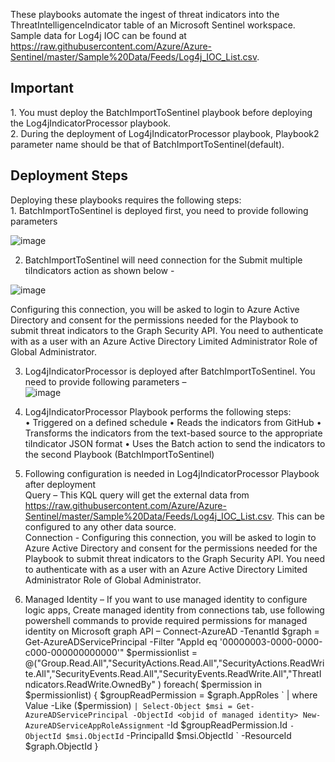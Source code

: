 These playbooks automate the ingest of threat indicators into the ThreatIntelligenceIndicator table of an Microsoft Sentinel workspace. Sample data for Log4j IOC can be found at https://raw.githubusercontent.com/Azure/Azure-Sentinel/master/Sample%20Data/Feeds/Log4j_IOC_List.csv.
<h2>Important</h2>
1. You must deploy the BatchImportToSentinel playbook before deploying the Log4jIndicatorProcessor playbook.</br>
2. During the deployment of Log4jIndicatorProcessor playbook, Playbook2 parameter name should be that of BatchImportToSentinel(default).</br>
<h2> Deployment Steps</h2>
Deploying these playbooks requires the following steps:</br>
1.	BatchImportToSentinel is deployed first, you need to provide following parameters</br>

![image](https://user-images.githubusercontent.com/95622706/151350644-bc46c35d-5e60-412a-a638-48aca963b69f.png)

2.	BatchImportToSentinel will need connection for the Submit multiple tiIndicators action as shown below -</br>

![image](https://user-images.githubusercontent.com/95622706/151345549-ff19fd73-7589-4dd4-afb9-00ee8dbea723.png)

Configuring this connection, you will be asked to login to Azure Active Directory and consent for the permissions needed for the Playbook to submit threat indicators to the Graph Security API. You need to authenticate with as a user with an Azure Active Directory Limited Administrator Role of Global Administrator.</br>

3. Log4jIndicatorProcessor is deployed after BatchImportToSentinel. You need to provide following parameters –</br>
![image](https://user-images.githubusercontent.com/95622706/151345675-bca4f7f3-5c79-4a3f-ab55-5c635c51e16a.png)

4.	Log4jIndicatorProcessor Playbook performs the following steps:</br>
•	Triggered on a defined schedule
•	Reads the indicators from GitHub
•	Transforms the indicators from the text-based source to the appropriate tiIndicator JSON format
•	Uses the Batch action to send the indicators to the second Playbook (BatchImportToSentinel)</br>

5.	Following configuration is needed in Log4jIndicatorProcessor Playbook after deployment</br>
Query – This KQL query will get the external data from https://raw.githubusercontent.com/Azure/Azure-Sentinel/master/Sample%20Data/Feeds/Log4j_IOC_List.csv. This can be configured to any other data source.</br>
Connection - Configuring this connection, you will be asked to login to Azure Active Directory and consent for the permissions needed for the Playbook to submit threat indicators to the Graph Security API. You need to authenticate with as a user with an Azure Active Directory Limited Administrator Role of Global Administrator.</br>
6. Managed Identity – If you want to use managed identity to configure logic apps, Create managed identity from connections tab, use following powershell commands to provide required permissions for managed identity on Microsoft graph API –
Connect-AzureAD -TenantId <tenantid>
$graph = Get-AzureADServicePrincipal -Filter "AppId eq '00000003-0000-0000-c000-000000000000'"
$permissionlist = @("Group.Read.All","SecurityActions.Read.All","SecurityActions.ReadWrite.All","SecurityEvents.Read.All","SecurityEvents.ReadWrite.All","ThreatIndicators.ReadWrite.OwnedBy" )
foreach( $permission in $permissionlist)
{
$groupReadPermission = $graph.AppRoles `
    	| where Value -Like ($permission) `
   	  | Select-Object
$msi = Get-AzureADServicePrincipal -ObjectId <objid of managed identity>
New-AzureADServiceAppRoleAssignment `
    -Id $groupReadPermission.Id `
    -ObjectId $msi.ObjectId `
    -PrincipalId $msi.ObjectId `
    -ResourceId $graph.ObjectId
}
